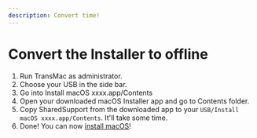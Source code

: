 ```yaml
---
description: Convert time!
---
```


# Convert the Installer to offline

1. Run TransMac as administrator.
2. Choose your USB in the side bar.
3. Go into Install macOS xxxx.app/Contents
4. Open your downloaded macOS Installer app and go to Contents folder.
5. Copy SharedSupport from the downloaded app to your `USB/Install macOS xxxx.app/Contents`. It'll take some time.
6. Done! You can now [install macOS](../../actual-installation-part-1.md)!

